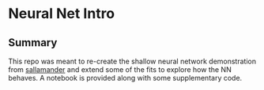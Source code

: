 # Neural Net Intro

## Summary
This repo was meant to re-create the shallow neural network demonstration from [sallamander](https://github.com/sallamander/neural-networks-intro/tree/master/mini-books/shallow-neural-networks) and extend some of the fits to explore how the NN behaves. A notebook is provided along with some supplementary code.

